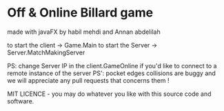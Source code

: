 # Off & Online Billard game
made with javaFX 
by habil mehdi 
and Annan abdelilah

to start the client -> Game.Main
to start the Server -> Server.MatchMakingServer

PS: change Server IP in the client.GameOnline if you'd like to connect to a remote instance of the server
PS': pocket edges collisions are buggy and we will appreciate any pull requests that concerns them !

MIT LICENCE - you may do whatever you like with this source code and software.